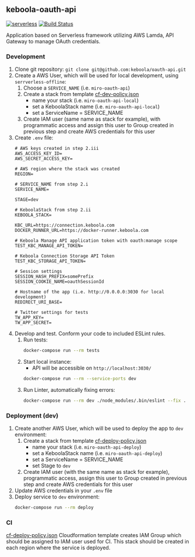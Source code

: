## keboola-oauth-api

[![serverless](http://public.serverless.com/badges/v3.svg)](http://www.serverless.com)
[![Build Status](https://travis-ci.org/keboola/oauth-api.svg?branch=master)](https://travis-ci.org/keboola/oauth-api)

Application based on Serverless framework utilizing AWS Lamda, API Gateway to manage OAuth credentials.

### Development

1. Clone git repository: `git clone git@github.com:keboola/oauth-api.git`
2. Create a AWS User, which will be used for local development, using `serrverless-offline`:
    1. Choose a `SERVICE_NAME` (i.e. `miro-oauth-api`)
    2. Create a stack from template [cf-dev-policy.json](https://github.com/keboola/oauth-api/blob/master/cf-dev-policy.json)
        - name your stack (i.e. `miro-oauth-api-local`)
        - set a KeboolaStack name (i.e. `miro-oauth-api-local`)
        - set a ServiceName = SERVICE_NAME
    3. Create IAM user (same name as stack for example), with programmatic access and assign this user to Group created in previous step and create AWS credentials for this user
3. Create `.env` file:
    ```dotenv
    # AWS keys created in step 2.iii
    AWS_ACCESS_KEY_ID=
    AWS_SECRET_ACCESS_KEY=
    
    # AWS region where the stack was created
    REGION=
    
    # SERVICE_NAME from step 2.i
    SERVICE_NAME=
    
    STAGE=dev
    
    # KeboolaStack from step 2.ii
    KEBOOLA_STACK=
    
    KBC_URL=https://connection.keboola.com
    DOCKER_RUNNER_URL=https://docker-runner.keboola.com
    
    # Keboola Manage API application token with oauth:manage scope
    TEST_KBC_MANAGE_API_TOKEN=
    
    # Keboola Connection Storage API Token
    TEST_KBC_STORAGE_API_TOKEN=
    
    # Session settings
    SESSION_HASH_PREFIX=somePrefix
    SESSION_COOKIE_NAME=oauthSessionId
    
    # Hostname of the app (i.e. http://0.0.0.0:3030 for local development)
    REDIRECT_URI_BASE=
    
    # Twitter settings for tests
    TW_APP_KEY=
    TW_APP_SECRET=
    ```
4. Develop and test. Conform your code to included ESLint rules.
    1. Run tests:
        ```bash
        docker-compose run --rm tests
        ```
    2. Start local instance: 
        - API will be accessible on `http://localhost:3030/` 
        ```bash
        docker-compose run --rm --service-ports dev
        ```    
    3. Run Linter, automatically fixing errors:
        ```bash
        docker-compose run --rm dev ./node_modules/.bin/eslint --fix .
        ```  

### Deployment (dev)

1. Create another AWS User, which will be used to deploy the app to `dev` environment:    
    1. Create a stack from template [cf-deploy-policy.json](https://github.com/keboola/oauth-api/blob/master/cf-deploy-policy.json)
        - name your stack (i.e. `miro-oauth-api-deploy`)
        - set a KeboolaStack name (i.e. `miro-oauth-api-deploy`)
        - set a ServiceName = SERVICE_NAME
        - set Stage to `dev`
    3. Create IAM user (with the same name as stack for example), programmatic access, assign this user to Group created in previous step and create AWS credentials for this user
2. Update AWS credentials in your `.env` file
3. Deploy service to `dev` environment:
    ```bash
    docker-compose run --rm deploy
    ```

### CI

[cf-deploy-policy.json](https://github.com/keboola/oauth-api/blob/master/cf-deploy-policy.json) Cloudformation template creates IAM Group 
which should be assigned to IAM user used for CI.
This stack should be created in each region where the service is deployed. 






